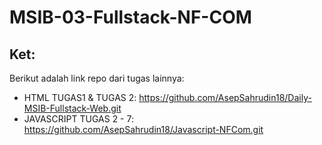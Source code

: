 # MSIB-03-Fullstack-NF-COM

## Ket:
Berikut adalah link repo dari tugas lainnya:
- HTML TUGAS1 & TUGAS 2: https://github.com/AsepSahrudin18/Daily-MSIB-Fullstack-Web.git
- JAVASCRIPT TUGAS 2 - 7: https://github.com/AsepSahrudin18/Javascript-NFCom.git
